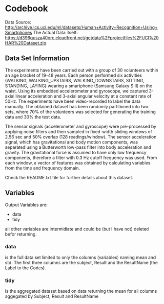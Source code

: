 Codebook
========

Data Source: http://archive.ics.uci.edu/ml/datasets/Human+Activity+Recognition+Using+Smartphones
The Actual Data itself: https://d396qusza40orc.cloudfront.net/getdata%2Fprojectfiles%2FUCI%20HAR%20Dataset.zip


## Data Set Information

The experiments have been carried out with a group of 30 volunteers within an age bracket of 19-48 years. Each person performed six activities (WALKING, WALKING_UPSTAIRS, WALKING_DOWNSTAIRS, SITTING, STANDING, LAYING) wearing a smartphone (Samsung Galaxy S II) on the waist. Using its embedded accelerometer and gyroscope, we captured 3-axial linear acceleration and 3-axial angular velocity at a constant rate of 50Hz. The experiments have been video-recorded to label the data manually. The obtained dataset has been randomly partitioned into two sets, where 70% of the volunteers was selected for generating the training data and 30% the test data. 

The sensor signals (accelerometer and gyroscope) were pre-processed by applying noise filters and then sampled in fixed-width sliding windows of 2.56 sec and 50% overlap (128 readings/window). The sensor acceleration signal, which has gravitational and body motion components, was separated using a Butterworth low-pass filter into body acceleration and gravity. The gravitational force is assumed to have only low frequency components, therefore a filter with 0.3 Hz cutoff frequency was used. From each window, a vector of features was obtained by calculating variables from the time and frequency domain. 

Check the README.txt file for further details about this dataset.

## Variables

Output Variables are:

+ data
+ tidy

all other variables are intermidiate and could be (but I have not) deleted befor returning.

### data

is the full data set limited to only the columns (variables) naming mean and std. The first three columns are the subject, Result and the ResultName (the Label to the Codes).

### tidy

is the aggregated dataset based on data returning the mean for all columns aggegated by Subject, Result and ResultName
